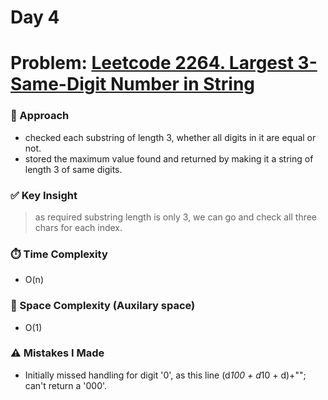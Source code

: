 # Day 4

# Problem: [Leetcode 2264. Largest 3-Same-Digit Number in String](https://leetcode.com/problems/largest-3-same-digit-number-in-string/description/?envType=daily-question&envId=2025-08-14)

### 🧠 Approach

- checked each substring of length 3, whether all digits in it are equal or not.
- stored the maximum value found and returned by making it a string of length 3 of same digits.


### ✅ Key Insight
> as required substring length is only 3, we can go and check all three chars for each index.

### ⏱️ Time Complexity
- O(n)

### 📝 Space Complexity (Auxilary space)
- O(1)

### ⚠️ Mistakes I Made
- Initially missed handling for digit '0', as this line (d*100 + d*10 + d)+""; can't return a '000'.
